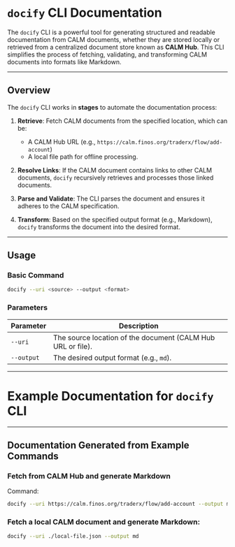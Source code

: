 # `docify` CLI Documentation

The `docify` CLI is a powerful tool for generating structured and readable documentation from CALM documents, whether they are stored locally or retrieved from a centralized document store known as **CALM Hub**. This CLI simplifies the process of fetching, validating, and transforming CALM documents into formats like Markdown.

---

## Overview

The `docify` CLI works in **stages** to automate the documentation process:

1. **Retrieve**: Fetch CALM documents from the specified location, which can be:
    - A CALM Hub URL (e.g., `https://calm.finos.org/traderx/flow/add-account`)
    - A local file path for offline processing.

2. **Resolve Links**: If the CALM document contains links to other CALM documents, `docify` recursively retrieves and processes those linked documents.

3. **Parse and Validate**: The CLI parses the document and ensures it adheres to the CALM specification.

4. **Transform**: Based on the specified output format (e.g., Markdown), `docify` transforms the document into the desired format.

---

## Usage

### Basic Command

```bash
docify --uri <source> --output <format>
```

### Parameters

| Parameter       | Description                                                   |
|------------------|---------------------------------------------------------------|
| `--uri`         | The source location of the document (CALM Hub URL or file).   |
| `--output`      | The desired output format (e.g., `md`).                       |

---

# Example Documentation for `docify` CLI

---

## Documentation Generated from Example Commands

### Fetch from CALM Hub and generate Markdown

Command:
```bash
docify --uri https://calm.finos.org/traderx/flow/add-account --output md
```

### Fetch a local CALM document and generate Markdown:

```bash
docify --uri ./local-file.json --output md
```
